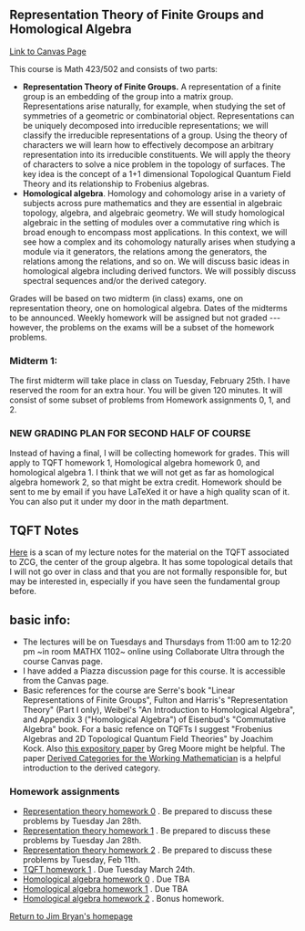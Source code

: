## Representation Theory of Finite Groups and Homological Algebra

[Link to Canvas Page](https://canvas.ubc.ca/courses/37760)

This course is Math 423/502 and consists of two parts:

  * **Representation Theory of Finite Groups.** A representation of a finite group is an embedding of the group into a matrix group. Representations arise naturally, for example, when studying the set of symmetries of a geometric or combinatorial object. Representations can be uniquely decomposed into irreducible representations; we will classify the irreducible representations of a group. Using the theory of characters we will learn how to effectively decompose an arbitrary representation into its irreducible constituents. We will apply the theory of characters to solve a nice problem in the topology of surfaces. The key idea is the concept of a 1+1 dimensional Topological Quantum Field Theory and its relationship to Frobenius algebras.
  * **Homological algebra**. Homology and cohomology arise in a variety of subjects across pure mathematics and they are essential in  algebraic topology, algebra, and algebraic geometry. We will study homological algebraic in the setting of modules over a commutative ring which is broad enough to encompass most applications. In this context, we will see how a complex and its cohomology naturally arises when studying a module via it generators, the relations among the generators, the relations among the relations, and so on. We will discuss basic ideas in homological algebra including derived functors. We will possibly discuss spectral sequences and/or the derived category.

Grades will be based on two midterm (in class) exams, one on representation theory, one on homological algebra. Dates of the midterms to be announced. Weekly homework will be assigned but not graded --- however, the problems on the exams will be a subset of the homework problems. 

### Midterm 1:
The first midterm will take place in class on Tuesday, February 25th. I have reserved the room for an extra hour. You will be given 120 minutes. It will consist of some subset of problems from Homework assignments 0, 1, and 2. 
  
### NEW GRADING PLAN FOR SECOND HALF OF COURSE

Instead of having a final, I will be collecting homework for grades. This will apply to TQFT homework 1, Homological algebra homework 0, and homological algebra 1. I think that we will not get as far as homological algebra homework 2, so that might be extra credit. Homework should be sent to me by email if you have LaTeXed it or have a high quality scan of it. You can also put it under my door in the math department. 

## TQFT Notes

[Here](TQFT-ZCG-notes-higherquality.PDF) is a scan of my lecture notes for the material on the TQFT associated to ZCG, the center of the group algebra. It has some topological details that I will not go over in class and that you are not formally responsible for, but may be interested in, especially if you have seen the fundamental group before.

## basic info:

  * The lectures will be on Tuesdays and Thursdays from 11:00 am to 12:20 pm ~in room MATHX 1102~  online using Collaborate Ultra through the course Canvas page.
  * I have added a Piazza discussion page for this course. It is accessible from the Canvas page.
  * Basic references for the course are Serre's book "Linear Representations of Finite Groups", Fulton and Harris's "Representation Theory" (Part I only), Weibel's "An Introduction to Homological Algebra", and Appendix 3 ("Homological Algebra") of Eisenbud's "Commutative Algebra" book. For a basic refence on TQFTs I suggest "Frobenius Algebras and 2D Topological Quantum Field Theories" by Joachim Kock. Also [this expository paper](http://www.physics.rutgers.edu/~gmoore/695Fall2015/TopologicalFieldTheory.pdf) by Greg Moore might be helpful. The paper [Derived Categories for the Working Mathematician](https://arxiv.org/abs/math/0001045) is a helpful introduction to the derived category. 

  
### Homework assignments

  * [Representation theory homework 0](HW0.pdf) . Be prepared to discuss these problems by Tuesday Jan 28th. 
  * [Representation theory homework 1](homework.pdf) . Be prepared to discuss these problems by Tuesday Jan 28th. 
  * [Representation theory homework 2](homework2.pdf) . Be prepared to discuss these problems by Tuesday, Feb 11th. 
  * [TQFT homework 1](homework3.pdf) . Due Tuesday March 24th. 
  * [Homological algebra homework 0](https://jbryanvancouver.github.io/math-423-502/Homol-Alg-HW0.pdf) . Due TBA
  * [Homological algebra homework 1](https://jbryanvancouver.github.io/math-423-502/HW4.pdf) . Due TBA
  * [Homological algebra homework 2](https://jbryanvancouver.github.io/math-423-502/HW5.pdf) . Bonus homework.
 
  [Return to Jim Bryan's homepage](https://www.math.ubc.ca/~jbryan)
